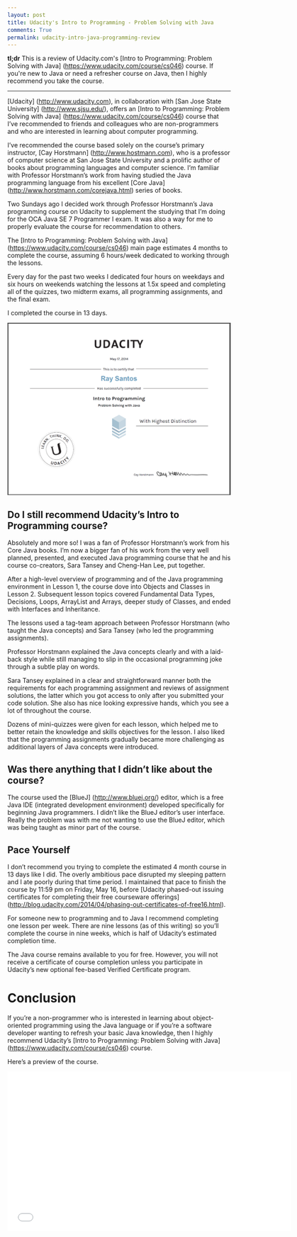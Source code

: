 ```yaml
---
layout: post
title: Udacity's Intro to Programming - Problem Solving with Java 
comments: True
permalink: udacity-intro-java-programming-review
---
```


**tl;dr** This is a review of Udacity.com's [Intro to Programming: Problem Solving with Java] (https://www.udacity.com/course/cs046) course. If you're new to Java or need a refresher course on Java, then I highly recommend you take the course.
 
-----

[Udacity] (http://www.udacity.com), in collaboration with [San Jose State University] (http://www.sjsu.edu/), offers an [Intro to Programming: Problem Solving with Java] (https://www.udacity.com/course/cs046) course that I’ve recommended to friends and colleagues who are non-programmers and who are interested in learning about computer programming.

I’ve recommended the course based solely on the course’s primary instructor, [Cay Horstmann] (http://www.hostmann.com), who is a professor of computer science at San Jose State University and a prolific author of books about programming languages and computer science. I’m familiar with Professor Horstmann’s work from having studied the Java programming language from his excellent [Core Java] (http://www.horstmann.com/corejava.html) series of books.

Two Sundays ago I decided work through Professor Horstmann’s Java programming course on Udacity to supplement the studying that I’m doing for the OCA Java SE 7 Programmer I exam. It was also a way for me to properly evaluate the course for recommendation to others.

The [Intro to Programming: Problem Solving with Java] (https://www.udacity.com/course/cs046) main page estimates 4 months to complete the course, assuming 6 hours/week dedicated to working through the lessons.

Every day for the past two weeks I dedicated four hours on weekdays and six hours on weekends watching the lessons at 1.5x speed and completing all of the quizzes, two midterm exams, all programming assignments, and the final exam.

I completed the course in 13 days.

![UdacityIntroToProgrammingUsingJava.png](/images/UdacityIntroToProgrammingUsingJava.png)

## Do I still recommend Udacity’s Intro to Programming course?

Absolutely and more so! I was a fan of Professor Horstmann’s work from his Core Java books. I’m now a bigger fan of his work from the very well planned, presented, and executed Java programming course that he and his course co-creators, Sara Tansey and Cheng-Han Lee, put together.

After a high-level overview of programming and of the Java programming environment in Lesson 1, the course dove into Objects and Classes in Lesson 2. Subsequent lesson topics covered Fundamental Data Types, Decisions, Loops, ArrayList and Arrays, deeper study of Classes, and ended with Interfaces and Inheritance.

The lessons used a tag-team approach between Professor Horstmann (who taught the Java concepts) and Sara Tansey (who led the programming assignments).

Professor Horstmann explained the Java concepts clearly and with a laid-back style while still managing to slip in the occasional programming joke through a subtle play on words.

Sara Tansey explained in a clear and straightforward manner both the requirements for each programming assignment and reviews of assignment solutions, the latter which you got access to only after you submitted your code solution. She also has nice looking expressive hands, which you see a lot of throughout the course.

Dozens of mini-quizzes were given for each lesson, which helped me to better retain the knowledge and skills objectives for the lesson. I also liked that the programming assignments gradually became more challenging as additional layers of Java concepts were introduced.

## Was there anything that I didn’t like about the course?

The course used the [BlueJ] (http://www.bluej.org/) editor, which is a free Java IDE (integrated development environment) developed specifically for beginning Java programmers. I didn’t like the BlueJ editor’s user interface. Really the problem was with me not wanting to use the BlueJ editor, which was being taught as minor part of the course.

## Pace Yourself

I don’t recommend you trying to complete the estimated 4 month course in 13 days like I did. The overly ambitious pace disrupted my sleeping pattern and I ate poorly during that time period. I maintained that pace to finish the course by 11:59 pm on Friday, May 16, before [Udacity phased-out issuing certificates for completing their free courseware offerings] (http://blog.udacity.com/2014/04/phasing-out-certificates-of-free16.html).

For someone new to programming and to Java I recommend completing one lesson per week. There are nine lessons (as of this writing) so you’ll complete the course in nine weeks, which is half of Udacity’s estimated completion time.

The Java course remains available to you for free. However, you will not receive a certificate of course completion unless you participate in Udacity’s new optional  fee-based Verified Certificate program.


# Conclusion

If you’re a non-programmer who is interested in learning about object-oriented programming using the Java language or if you’re a software developer wanting to refresh your basic Java knowledge, then I highly recommend Udacity’s [Intro to Programming: Problem Solving with Java] (https://www.udacity.com/course/cs046) course.

Here’s a preview of the course.

<iframe width="640" height="360" src="//www.youtube.com/embed/Wsp5Rrenoq4?feature=player_embedded" frameborder="0" allowfullscreen></iframe>
